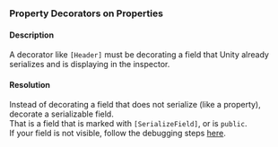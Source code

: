 ### Property Decorators on Properties

#### Description
A decorator like `[Header]` must be decorating a field that Unity already serializes and is displaying in the inspector.

#### Resolution
Instead of decorating a field that does not serialize (like a property), decorate a serializable field.  
That is a field that is marked with `[SerializeField]`, or is `public`.  
If your field is not visible, follow the debugging steps [here](../../../Programming/Variables/Serialization%20First.md).